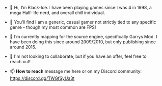 - 👋 Hi, I’m Black-Ice. I have been playing games since I was 4 in 1998, a mega Half-life nerd, and overall chill individual.
  
- 👀 You'll find I am a generic, casual gamer not strictly tied to any specific genre - though my most common are FPS!
  
- 🌱 I’m currently mapping for the source engine, specifically Garrys Mod. I have been doing this since around 2009/2010, but only publishing since around 2015.
  
- 💞️ I'm not looking to collaborate, but if you have an offer, feel free to reach out!
  
- 📫 **How to reach**
  message me here or on my Discord community: https://discord.gg/TWGfSyUa3t

<!---
BlackIceKB/BlackIceKB is a ✨ special ✨ repository because its `README.md` (this file) appears on your GitHub profile.
You can click the Preview link to take a look at your changes.
--->
